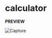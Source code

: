 ﻿# calculator
<b>PREVIEW</b>

![Capture](https://user-images.githubusercontent.com/78225488/143465913-3b14c4d0-cae1-4f25-b155-004d86073ef0.JPG)
